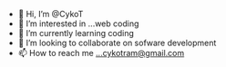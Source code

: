 - 👋 Hi, I’m @CykoT
- 👀 I’m interested in ...web coding 
- 🌱 I’m currently learning coding
- 💞️ I’m looking to collaborate on sofware development
- 📫 How to reach me ...cykotram@gmail.com

<!---
CykoT/CykoT is a ✨ special ✨ repository because its `README.md` (this file) appears on your GitHub profile.
You can click the Preview link to take a look at your changes.
--->
